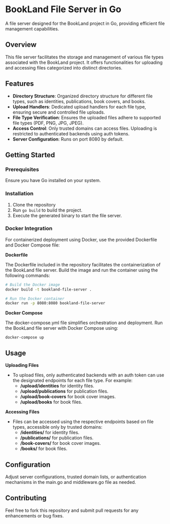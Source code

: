 # BookLand File Server in Go
A file server designed for the BookLand project in Go, providing efficient file management capabilities.
## Overview
This file server facilitates the storage and management of various file types associated with the BookLand project. It offers functionalities for uploading and accessing files categorized into distinct directories.
## Features
- **Directory Structure**: Organized directory structure for different file types, such as identities, publications, book covers, and books.
- **Upload Handlers**: Dedicated upload handlers for each file type, ensuring secure and controlled file uploads.
- **File Type Verification**: Ensures the uploaded files adhere to supported file types (PDF, PNG, JPG, JPEG).
- **Access Control**: Only trusted domains can access files. Uploading is restricted to authenticated backends using auth tokens.
- **Server Configuration**: Runs on port 8080 by default.
## Getting Started
### Prerequisites
Ensure you have Go installed on your system.
### Installation
1. Clone the repository
2. Run `go build` to build the project.
3. Execute the generated binary to start the file server.
### Docker Integration
For containerized deployment using Docker, use the provided Dockerfile and Docker Compose file:

**Dockerfile**

The Dockerfile included in the repository facilitates the containerization of the BookLand file server. Build the image and run the container using the following commands:
  ```bash
# Build the Docker image
docker build -t bookland-file-server .
  
# Run the Docker container
docker run -p 8080:8080 bookland-file-server
```

**Docker Compose**

The docker-compose.yml file simplifies orchestration and deployment. Run the BookLand file server with Docker Compose using:

```
docker-compose up
```

## Usage

**Uploading Files**
- To upload files, only authenticated backends with an auth token can use the designated endpoints for each file type. For example:
  - **/upload/identities** for identity files.
  - **/upload/publications** for publication files.
  - **/upload/book-covers** for book cover images.
  - **/upload/books** for book files.

**Accessing Files**
- Files can be accessed using the respective endpoints based on file types, accessible only by trusted domains:
  - **/identities/** for identity files.
  - **/publications/** for publication files.
  - **/book-covers/** for book cover images.
  - **/books/** for book files.

## Configuration
Adjust server configurations, trusted domain lists, or authentication mechanisms in the main.go and middleware.go file as needed.

## Contributing
Feel free to fork this repository and submit pull requests for any enhancements or bug fixes.
